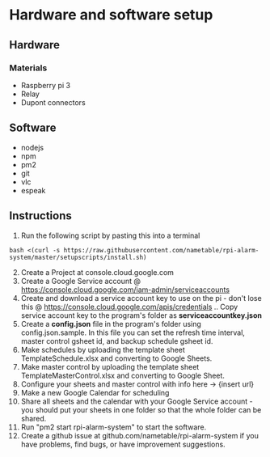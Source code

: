 # Hardware and software setup
## Hardware

### Materials
- Raspberry pi 3
- Relay
- Dupont connectors

## Software
- nodejs
- npm
- pm2
- git
- vlc
- espeak

## Instructions

1. Run the following script by pasting this into a terminal
```
bash <(curl -s https://raw.githubusercontent.com/nametable/rpi-alarm-system/master/setupscripts/install.sh)
```
2. Create a Project at console.cloud.google.com
3. Create a Google Service account @  https://console.cloud.google.com/iam-admin/serviceaccounts
4. Create and download a service account key to use on the pi - don't lose this @ https://console.cloud.google.com/apis/credentials
.. Copy service account key to the program's folder as **serviceaccountkey.json**
5. Create a **config.json** file in the program's folder using config.json.sample. In this file you can set the refresh time interval, master control gsheet id, and backup schedule gsheet id.
6. Make schedules by uploading the template sheet TemplateSchedule.xlsx and converting to Google Sheets.
7. Make master control by uploading the template sheet TemplateMasterControl.xlsx and converting to Google Sheet.
8. Configure your sheets and master control with info here -> {insert url}
9. Make a new Google Calendar for scheduling
10. Share all sheets and the calendar with your Google Service account - you should put your sheets in one folder so that the whole folder can be shared.
11. Run "pm2 start rpi-alarm-system" to start the software.
12. Create a github issue at github.com/nametable/rpi-alarm-system if you have problems, find bugs, or have improvement suggestions.